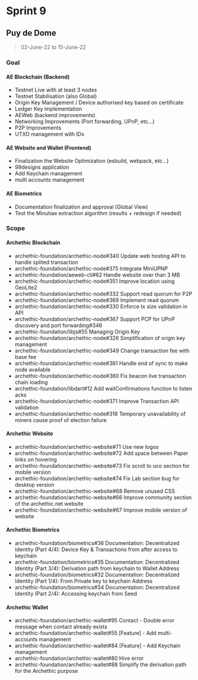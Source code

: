 # Sprint 9

## Puy de Dome

> 02-June-22 to 15-June-22

### Goal

#### AE Blockchain (Backend)
- Testnet Live with at least 3 nodes 
- Testnet Stabilisation (also Global) 
- Origin Key Management / Device authorised key based on certificate
- Ledger Key implementation
- AEWeb (backend improvements)
- Networking Improvements (Port forwarding, UPnP, etc…)
- P2P Improvements
- UTXO management with IDs

#### AE Website and Wallet (Frontend)
- Finalization the Website Optimization (esbuild, webpack, etc...)
- 99designs application
- Add Keychain management
- multi accounts management 

#### AE Biometrics 
- Documentation finalization and approval (Global View)
- Test the Minutiae extraction algorithm (results + redesign if needed)


### Scope

#### Archethic Blockchain
- archethic-foundation/archethic-node#340 Update web hosting API to handle splited transaction
- archethic-foundation/archethic-node#375 Integrate MiniUPNP
- archethic-foundation/aeweb-cli#62 Handle website over than 3 MB
- archethic-foundation/archethic-node#351 Improve location using GeoLite2
- archethic-foundation/archethic-node#332 Support read quorum for P2P
- archethic-foundation/archethic-node#369 Implement read quorum
- archethic-foundation/archethic-node#330 Enforce tx size validation in API
- archethic-foundation/archethic-node#367 Support PCP for UPnP discovery and port forwarding#346
- archethic-foundation/libjs#55 Managing Origin Key
- archethic-foundation/archethic-node#326 Simplification of origin key management
- archethic-foundation/archethic-node#349 Change transaction fee with base fee
- archethic-foundation/archethic-node#361 Handle end of sync to make node available
- archethic-foundation/archethic-node#360 Fix beacon live transaction chain loading
- archethic-foundation/libdart#12 Add waitConfirmations function to listen acks
- archethic-foundation/archethic-node#371 Improve Transaction API validation
- archethic-foundation/archethic-node#318 Temporary unavailability of miners cause proof of election failure

#### Archethic Website
- archethic-foundation/archethic-website#71 Use new logos
- archethic-foundation/archethic-website#72 Add space between Paper links on hovering
- archethic-foundation/archethic-website#73 Fix scroll to uco section for mobile version
- archethic-foundation/archethic-website#74 Fix Lab section bug for desktop version
- archethic-foundation/archethic-website#68 Remove unused CSS
- archethic-foundation/archethic-website#66 Improve community section of the archethic.net website
- archethic-foundation/archethic-website#67 Improve mobile version of website

#### Archethic Biometrics
- archethic-foundation/biometrics#36 Documentation: Decentralized Identity (Part 4/4): Device Key & Transactions from after access to keychain
- archethic-foundation/biometrics#35 Documentation: Decentralized Identity (Part 3/4): Derivation path from keychain to Wallet Address
- archethic-foundation/biometrics#32 Documentation: Decentralized Identity (Part 1/4): From Private key to keychain Address
- archethic-foundation/biometrics#34 Documentation: Decentralized Identity (Part 2/4): Accessing keychain from Seed

#### Archethic Wallet
- archethic-foundation/archethic-wallet#95 Contact - Double error message when contact already exists
- archethic-foundation/archethic-wallet#55 [Feature] - Add multi-accounts management
- archethic-foundation/archethic-wallet#84 [Feature] - Add Keychain management
- archethic-foundation/archethic-wallet#80 Hive error
- archethic-foundation/archethic-wallet#88 Simplify the derivation path for the Archethic purpose
